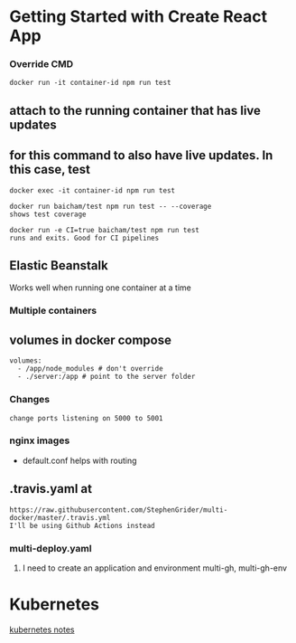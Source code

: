 # Getting Started with Create React App

### Override CMD
```
docker run -it container-id npm run test
```
## attach to the running container that has live updates
## for this command to also have live updates. In this case, test
```
docker exec -it container-id npm run test
```

    docker run baicham/test npm run test -- --coverage
    shows test coverage

    docker run -e CI=true baicham/test npm run test
    runs and exits. Good for CI pipelines

## Elastic Beanstalk
Works well when running one container at a time


### Multiple containers 

## volumes in docker compose
    volumes:
      - /app/node_modules # don't override
      - ./server:/app # point to the server folder

### Changes
    change ports listening on 5000 to 5001
    
### nginx images
- default.conf helps with routing

## .travis.yaml at 
    https://raw.githubusercontent.com/StephenGrider/multi-docker/master/.travis.yml
    I'll be using Github Actions instead

### multi-deploy.yaml
1. I need to create an application and environment
    multi-gh, multi-gh-env


# Kubernetes
[kubernetes notes](k8-readme.md)